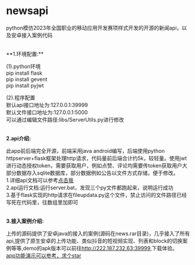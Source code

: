 # newsapi
python模仿2023年全国职业的移动应用开发赛项样式开发的开源的新闻api，以及安卓接入案例代码 
<P>
<br>**1.环境配置:** 
<p>(1).python环境
<br>pip install flask
<br>pip install gevent
<br>pip install pyjwt</p>
<p>(2).程序配置
<br>默认api接口地址为:127.0.0.1:39999
<br>默认文件接口地址为:127.0.0.1:5000
<br>可以通过编辑文件路径:libs/ServerUtils.py进行修改
</p>

<br>**2.api介绍:** 
<p>此app前后端完全开源，前端采用java android编写，后端使用python httpserver+flask框架处理http请求，代码量前后端合计约5k，较轻量。使用jwt进行动态授权token，需要获取用户，例如点赞、评论均需要传token获取用户大部分数据存入sqlite数据库，部分数据例如公告以文件方式存储，便于修改。
<br>1.详细api文档可以参考<a href="https://blog.csdn.net/m0_60277871/article/details/132381794?spm=1001.2014.3001.5501">点击我</a>
<br>2.api运行文档:运行server.bat，发现三个py文件都跑起来，说明运行成功
<br>3.基于flask实现的http请求在fileupdata.py这个文件，禁止访问的文件路径已经写死在代码里，往数组里加即可
</p>

<br>**3.接入案例介绍:**
<p>上传的源码提供了安卓java的接入的案例(源码在news.rar目录)，几乎接入了所有api,提供了原生安卓的上传功能、类似抖音的短视频实现、列表和block的切换案例等等,demo的apk版本可以前往<a href="http://222.187.232.63:39999">http://222.187.232.63:39999</a>,下载体验。<br><a href ="https://www.bilibili.com/video/BV1wr4y1o7X2/?share_source=copy_web">app功能演示可以参考，求个star</a></p>










